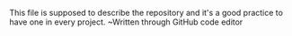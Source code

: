 This file is supposed to describe the repository and it's a good practice to have one in every project.
~Written through GitHub code editor
